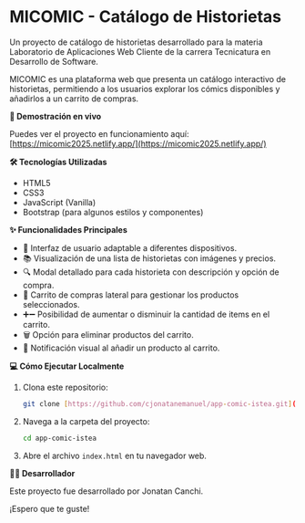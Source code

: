 # MICOMIC - Catálogo de Historietas

Un proyecto de catálogo de historietas desarrollado para la materia Laboratorio de Aplicaciones Web Cliente de la carrera Tecnicatura en Desarrollo de Software.

MICOMIC es una plataforma web que presenta un catálogo interactivo de historietas, permitiendo a los usuarios explorar los cómics disponibles y añadirlos a un carrito de compras.

**🚀 Demostración en vivo**

Puedes ver el proyecto en funcionamiento aquí: [https://micomic2025.netlify.app/](https://micomic2025.netlify.app/)

**🛠️ Tecnologías Utilizadas**

* HTML5
* CSS3
* JavaScript (Vanilla)
* Bootstrap (para algunos estilos y componentes)

**✨ Funcionalidades Principales**

* 🎨 Interfaz de usuario adaptable a diferentes dispositivos.
* 📚 Visualización de una lista de historietas con imágenes y precios.
* 🔍 Modal detallado para cada historieta con descripción y opción de compra.
* 🛒 Carrito de compras lateral para gestionar los productos seleccionados.
* ➕➖ Posibilidad de aumentar o disminuir la cantidad de items en el carrito.
* 🗑️ Opción para eliminar productos del carrito.
* 🔔 Notificación visual al añadir un producto al carrito.

**💻 Cómo Ejecutar Localmente**

1.  Clona este repositorio:
    ```bash
    git clone [https://github.com/cjonatanemanuel/app-comic-istea.git](https://github.com/cjonatanemanuel/app-comic-istea.git)
    ```
2.  Navega a la carpeta del proyecto:
    ```bash
    cd app-comic-istea
    ```
3.  Abre el archivo `index.html` en tu navegador web.

**👨‍💻 Desarrollador**

Este proyecto fue desarrollado por Jonatan Canchi.

¡Espero que te guste!
